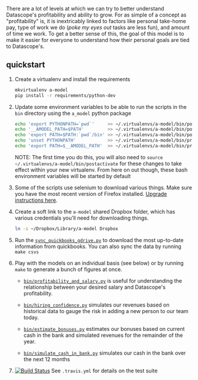 There are a lot of levels at which we can try to better understand Datascope's
profitability and ability to grow. For as simple of a concept as
"profitability" is, it is inextricably linked to factors like personal
take-home pay, type of work we do (*poke my eyes out* tasks are less fun), and
amount of time we work. To get a better sense of this, the goal of this model
is to make it easier for everyone to understand how their personal goals are
tied to Datascope's.


## quickstart

1. Create a virtualenv and install the requirements
   ```sh
   mkvirtualenv a-model
   pip install -r requirements/python-dev
   ```

2. Update some environment variables to be able to run the scripts in the `bin`
   directory using the `a_model` python package
   ```sh
   echo 'export PYTHONPATH=`pwd`'     >> ~/.virtualenvs/a-model/bin/postactivate
   echo '__AMODEL_PATH=$PATH'         >> ~/.virtualenvs/a-model/bin/postactivate
   echo 'export PATH=$PATH:`pwd`/bin' >> ~/.virtualenvs/a-model/bin/postactivate
   echo 'unset PYTHONPATH'            >> ~/.virtualenvs/a-model/bin/predeactivate
   echo 'export PATH=$__AMODEL_PATH'  >> ~/.virtualenvs/a-model/bin/predeactivate
   ```
   NOTE: The first time you do this, you will also need to `source
   ~/.virtualenvs/a-model/bin/postactivate` for these changes to take effect
   within your new virtualenv. From here on out though, these bash environment
   variables will be started by default

3. Some of the scripts use selenium to download various things. Make sure you
   have the most recent version of Firefox installed. [Upgrade instructions
   here](https://support.mozilla.org/en-US/kb/update-firefox-latest-version).

4. Create a soft link to the `a-model` shared Dropbox folder, which has various
   credentials you'll need for downloading things.
   ```sh
   ln -s ~/Dropbox/Library/a-model Dropbox
   ```

5. Run the [`sync_quickbooks_gdrive.py`](bin/sync_quickbooks_gdrive.py)
   to download the most up-to-date information from quickbooks. You can also
   sync the data by running `make csvs`

6. Play with the models on an individual basis (see below) or by running
   `make` to generate a bunch of figures at once.

    * [`bin/profitability_and_salary.py`](bin/profitability_and_salary.py)
      is useful for understanding the relationship between your desired salary
      and Datascope's profitability.

    * [`bin/hiring_confidence.py`](bin/hiring_confidence.py)
      simulates our revenues based on historical data to gauge the risk in
      adding a new person to our team today.

    * [`bin/estimate_bonuses.py`](bin/estimate_bonuses.py)
      estimates our bonuses based on current cash in the bank and simulated
      revenues for the remainder of the year.

    * [`bin/simulate_cash_in_bank.py`](bin/simulate_cash_in_bank.py) simulates
      our cash in the bank over the next 12 months

7. [![Build
   Status](https://travis-ci.org/datascopeanalytics/a-model.svg?branch=master)](https://travis-ci.org/datascopeanalytics/a-model)
   See `.travis.yml` for details on the test suite
